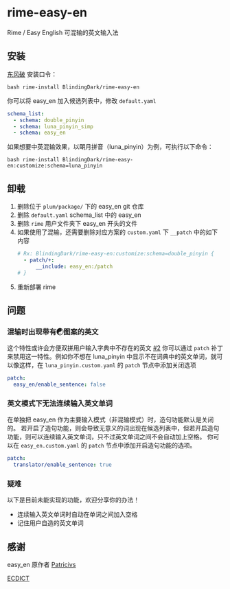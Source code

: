 # rime-easy-en
Rime / Easy English 可混输的英文输入法

## 安装
[东风破](https://github.com/rime/plum) 安装口令：

``` shell
bash rime-install BlindingDark/rime-easy-en
```

你可以将 easy_en 加入候选列表中，修改 `default.yaml`

``` yaml
schema_list:
  - schema: double_pinyin
  - schema: luna_pinyin_simp
  - schema: easy_en
```

如果想要中英混输效果，以朙月拼音（luna_pinyin）为例，可执行以下命令：

``` shell
bash rime-install BlindingDark/rime-easy-en:customize:schema=luna_pinyin
```

## 卸载

1. 删除位于 `plum/package/` 下的 easy_en git 仓库
1. 删除 `default.yaml` schema_list 中的 easy_en
1. 删除 `rime` 用户文件夹下 easy_en 开头的文件
1. 如果使用了混输，还需要删除对应方案的 `custom.yaml` 下 `__patch` 中的如下内容
   ```yaml
   # Rx: BlindingDark/rime-easy-en:customize:schema=double_pinyin {
     - patch/+:
         __include: easy_en:/patch
   # }
   ```
1. 重新部署 rime

## 问题

### 混输时出现带有☯图案的英文

这个特性或许会方便双拼用户输入字典中不存在的英文 [#2](https://github.com/BlindingDark/rime-easy-en/issues/2)
你可以通过 `patch` 补丁来禁用这一特性。例如你不想在 luna_pinyin 中显示不在词典中的英文单词，就可以像这样，在 `luna_pinyin.custom.yaml` 的 `patch` 节点中添加关闭选项

```yaml
patch:
  easy_en/enable_sentence: false
```

### 英文模式下无法连续输入英文单词

在单独把 easy_en 作为主要输入模式（非混输模式）时，造句功能默认是关闭的。
若开启了造句功能，则会导致无意义的词出现在候选列表中，但若开启造句功能，则可以连续输入英文单词，只不过英文单词之间不会自动加上空格。
你可以在 `easy_en.custom.yaml` 的 `patch` 节点中添加开启造句功能的选项。

```yaml
patch:
  translator/enable_sentence: true
```

### 疑难

以下是目前未能实现的功能，欢迎分享你的办法！

- 连续输入英文单词时自动在单词之间加入空格
- 记住用户自造的英文单词

## 感谢

easy_en 原作者 [Patricivs](https://github.com/Patricivs)

[ECDICT](https://github.com/skywind3000/ECDICT)
